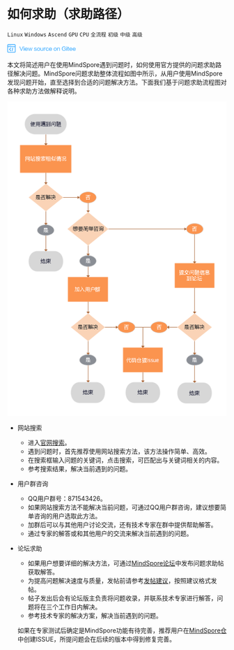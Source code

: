 ﻿# 如何求助（求助路径）

`Linux` `Windows` `Ascend` `GPU` `CPU` `全流程` `初级` `中级` `高级`

<a href="https://gitee.com/mindspore/docs/blob/master/docs/note/source_zh_cn/help_seeking_path.md" target="_blank"><img src="./_static/logo_source.png"></a>

本文将简述用户在使用MindSpore遇到问题时，如何使用官方提供的问题求助路径解决问题。MindSpore问题求助整体流程如图中所示，从用户使用MindSpore发现问题开始，直至选择到合适的问题解决方法。下面我们基于问题求助流程图对各种求助方法做解释说明。

![solution](./images/help_seeking_path.png)

- 网站搜索

    - 进入[官网搜索](https://www.mindspore.cn/search)。
    - 遇到问题时，首先推荐使用网站搜索方法，该方法操作简单、高效。
    - 在搜索框输入问题的关键词，点击搜索，可匹配出与关键词相关的内容。
    - 参考搜索结果，解决当前遇到的问题。

- 用户群咨询

    - QQ用户群号：871543426。
    - 如果网站搜索方法不能解决当前问题，可通过QQ用户群咨询，建议想要简单咨询的用户选取此方法。
    - 加群后可以与其他用户讨论交流，还有技术专家在群中提供帮助解答。
    - 通过专家的解答或和其他用户的交流来解决当前遇到的问题。

- 论坛求助

    - 如果用户想要详细的解决方法，可通过[MindSpore论坛](https://bbs.huaweicloud.com/forum/forum-1076-1.html)中发布问题求助帖获取解答。
    - 为提高问题解决速度与质量，发帖前请参考[发帖建议](https://bbs.huaweicloud.com/forum/thread-69695-1-1.html)，按照建议格式发帖。
    - 帖子发出后会有论坛版主负责将问题收录，并联系技术专家进行解答，问题将在三个工作日内解决。
    - 参考技术专家的解决方案，解决当前遇到的问题。
  
  如果在专家测试后确定是MindSpore功能有待完善，推荐用户在[MindSpore仓](https://gitee.com/mindspore)中创建ISSUE，所提问题会在后续的版本中得到修复完善。
